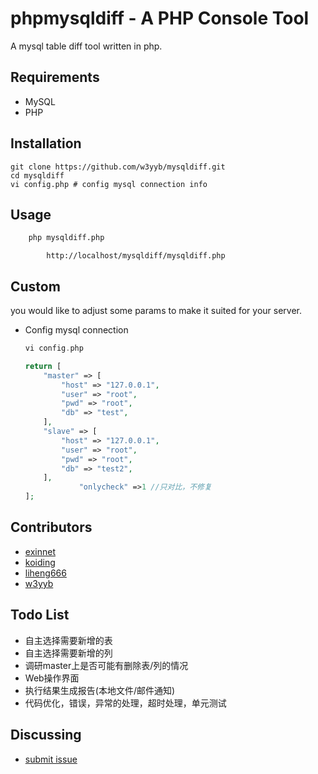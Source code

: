 phpmysqldiff - A PHP Console Tool
=========================

A mysql table diff tool written in php.

Requirements
------------

* MySQL
* PHP

Installation
------------
```
git clone https://github.com/w3yyb/mysqldiff.git
cd mysqldiff
vi config.php # config mysql connection info
```

Usage
-------------

```bash
	php mysqldiff.php
```
```open in browser
        http://localhost/mysqldiff/mysqldiff.php
````

Custom
--------
you would like to adjust some params to make it suited for your server.

* Config mysql connection
    ```php
    vi config.php

	return [
		"master" => [
			"host" => "127.0.0.1",
			"user" => "root",
			"pwd" => "root",
			"db" => "test",
		],
		"slave" => [
			"host" => "127.0.0.1",
			"user" => "root",
			"pwd" => "root",
			"db" => "test2",
		],
                "onlycheck" =>1 //只对比，不修复 
	];
    ```

Contributors
----------
- [exinnet](https://github.com/exinnet)
- [koiding](https://github.com/koiding)
- [liheng666](https://github.com/liheng666)
- [w3yyb](https://github.com/w3yyb)

Todo List
----------

- 自主选择需要新增的表
- 自主选择需要新增的列
- 调研master上是否可能有删除表/列的情况
- Web操作界面
- 执行结果生成报告(本地文件/邮件通知)
- 代码优化，错误，异常的处理，超时处理，单元测试

Discussing
----------
- [submit issue](https://github.com/exinnet/mysqldiff/issues/new)
